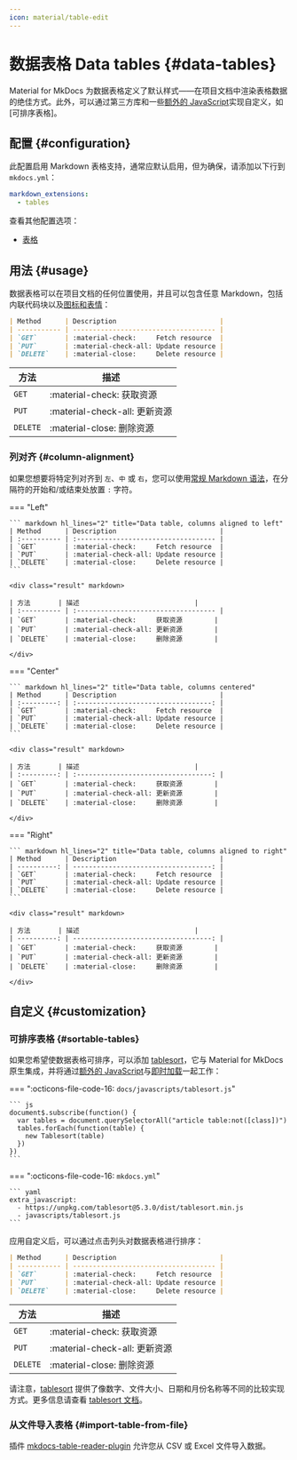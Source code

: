 ```yaml
---
icon: material/table-edit
---
```


# 数据表格 Data tables {#data-tables}

Material for MkDocs 为数据表格定义了默认样式——在项目文档中渲染表格数据的绝佳方式。此外，可以通过第三方库和一些[额外的 JavaScript]实现自定义，如[可排序表格]。

  [s可排序表格]: #sortable-tables
  [额外的 JavaScript]: ../customization.md#additional-javascript

## 配置 {#configuration}

此配置启用 Markdown 表格支持，通常应默认启用，但为确保，请添加以下行到 `mkdocs.yml`：

``` yaml
markdown_extensions:
  - tables
```

查看其他配置选项：

- [表格]

  [表格]: ../setup/extensions/python-markdown.md#tables

## 用法 {#usage}

数据表格可以在项目文档的任何位置使用，并且可以包含任意 Markdown，包括内联代码块以及[图标和表情]：

``` markdown title="Data table"
| Method      | Description                          |
| ----------- | ------------------------------------ |
| `GET`       | :material-check:     Fetch resource  |
| `PUT`       | :material-check-all: Update resource |
| `DELETE`    | :material-close:     Delete resource |
```

<div class="result" markdown>

| 方法         | 描述                         |
| ----------- | ---------------------------- |
| `GET`       | :material-check:     获取资源 |
| `PUT`       | :material-check-all: 更新资源 |
| `DELETE`    | :material-close:     删除资源 |

</div>

  [图标和表情]: icons-emojis.md

### 列对齐 {#column-alignment}

如果您想要将特定列对齐到 `左`、`中` 或 `右`，您可以使用[常规 Markdown 语法]，在分隔符的开始和/或结束处放置 `:` 字符。

=== "Left"

    ``` markdown hl_lines="2" title="Data table, columns aligned to left"
    | Method      | Description                          |
    | :---------- | :----------------------------------- |
    | `GET`       | :material-check:     Fetch resource  |
    | `PUT`       | :material-check-all: Update resource |
    | `DELETE`    | :material-close:     Delete resource |
    ```

    <div class="result" markdown>

    | 方法       | 描述                             |
    | :---------- | :----------------------------------- |
    | `GET`       | :material-check:     获取资源        |
    | `PUT`       | :material-check-all: 更新资源        |
    | `DELETE`    | :material-close:     删除资源        |

    </div>

=== "Center"

    ``` markdown hl_lines="2" title="Data table, columns centered"
    | Method      | Description                          |
    | :---------: | :----------------------------------: |
    | `GET`       | :material-check:     Fetch resource  |
    | `PUT`       | :material-check-all: Update resource |
    | `DELETE`    | :material-close:     Delete resource |
    ```

    <div class="result" markdown>

    | 方法       | 描述                             |
    | :---------: | :----------------------------------: |
    | `GET`       | :material-check:     获取资源        |
    | `PUT`       | :material-check-all: 更新资源        |
    | `DELETE`    | :material-close:     删除资源        |

    </div>

=== "Right"

    ``` markdown hl_lines="2" title="Data table, columns aligned to right"
    | Method      | Description                          |
    | ----------: | -----------------------------------: |
    | `GET`       | :material-check:     Fetch resource  |
    | `PUT`       | :material-check-all: Update resource |
    | `DELETE`    | :material-close:     Delete resource |
    ```

    <div class="result" markdown>

    | 方法       | 描述                             |
    | ----------: | -----------------------------------: |
    | `GET`       | :material-check:     获取资源        |
    | `PUT`       | :material-check-all: 更新资源        |
    | `DELETE`    | :material-close:     删除资源        |

    </div>

  [常规 Markdown 语法]: https://www.markdownguide.org/extended-syntax/#tables

## 自定义 {#customization}

### 可排序表格 {#sortable-tables}

如果您希望使数据表格可排序，可以添加 [tablesort]，它与 Material for MkDocs 原生集成，并将通过[额外的 JavaScript]与[即时加载]一起工作：

=== ":octicons-file-code-16: `docs/javascripts/tablesort.js`"

    ``` js
    document$.subscribe(function() {
      var tables = document.querySelectorAll("article table:not([class])")
      tables.forEach(function(table) {
        new Tablesort(table)
      })
    })
    ```

=== ":octicons-file-code-16: `mkdocs.yml`"

    ``` yaml
    extra_javascript:
      - https://unpkg.com/tablesort@5.3.0/dist/tablesort.min.js
      - javascripts/tablesort.js
    ```

应用自定义后，可以通过点击列头对数据表格进行排序：

``` markdown title="Data table, columns sortable"
| Method      | Description                          |
| ----------- | ------------------------------------ |
| `GET`       | :material-check:     Fetch resource  |
| `PUT`       | :material-check-all: Update resource |
| `DELETE`    | :material-close:     Delete resource |
```

<div class="result" markdown>

| 方法       | 描述                             |
| ----------- | ------------------------------------ |
| `GET`       | :material-check:     获取资源        |
| `PUT`       | :material-check-all: 更新资源        |
| `DELETE`    | :material-close:     删除资源        |

</div>

请注意，[tablesort] 提供了像数字、文件大小、日期和月份名称等不同的比较实现方式。更多信息请查看 [tablesort 文档][tablesort]。

<script src="https://unpkg.com/tablesort@5.3.0/dist/tablesort.min.js"></script>
<script>
  var tables = document.querySelectorAll("article table")
  new Tablesort(tables.item(tables.length - 1));
</script>

  [tablesort]: http://tristen.ca/tablesort/demo/
  [即时加载]: ../setup/setting-up-navigation.md#instant-loading

### 从文件导入表格 {#import-table-from-file}

插件 [mkdocs-table-reader-plugin][table-reader-docs] 允许您从 CSV 或 Excel 文件导入数据。

  [table-reader-docs]: https://timvink.github.io/mkdocs-table-reader-plugin/
